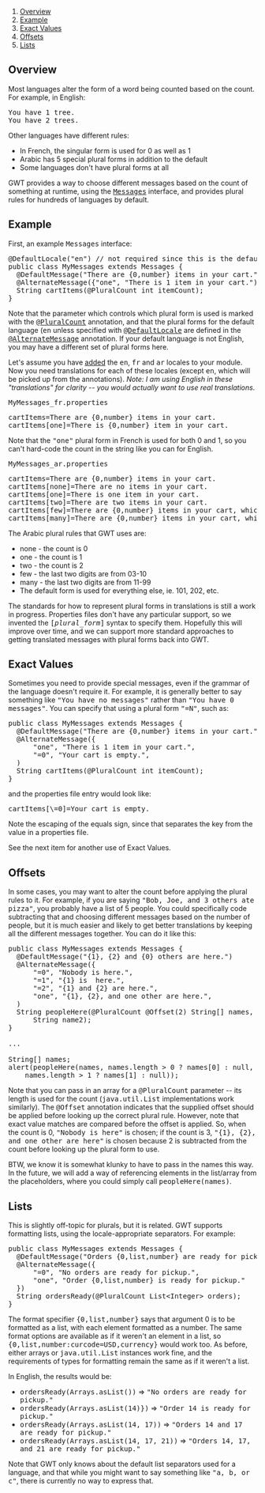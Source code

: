 <ol class="toc" id="pageToc">
  <li><a href="#PluralOverview">Overview</a></li>
  <li><a href="#PluralExample">Example</a></li>
  <li><a href="#ExactValues">Exact Values</a></li>
  <li><a href="#Offsets">Offsets</a></li>
  <li><a href="#Lists">Lists</a></li>
</ol>

<h2 id="PluralOverview">Overview</h2>

<p>Most languages alter the form of a word being counted based on the count.
For example, in English:
<pre class="prettyprint">
You have 1 tree.
You have 2 trees.
</pre></p>

<p>Other languages have different rules:
<ul>
  <li>In French, the singular form is used for 0 as well as 1</li>
  <li>Arabic has 5 special plural forms in addition to the default</li>
  <li>Some languages don't have plural forms at all</li>
</ul></p>

<p>GWT provides a way to choose different messages based on the count of
something at runtime, using the <a
  href="DevGuideI18nMessages.html"><tt>Messages</tt></a> interface, and
  provides plural rules for hundreds of languages by default.</p>

<h2 id="PluralExample">Example</h2>

<p>First, an example <tt>Messages</tt> interface:
<pre class="prettyprint">
@DefaultLocale("en") // not required since this is the default
public class MyMessages extends Messages {
  @DefaultMessage("There are {0,number} items in your cart.")
  @AlternateMessage({"one", "There is 1 item in your cart.")
  String cartItems(@PluralCount int itemCount);
}
</pre></p>
<p>Note that the parameter which controls which plural form is used is marked
with the <a
href="/javadoc/latest/com/google/gwt/i18n/client/Messages.PluralCount.html"><tt>@PluralCount</tt></a>
annotation, and that the plural forms for the default language (<tt>en</tt>
unless specified with <a
href="/javadoc/latest/com/google/gwt/i18n/client/LocalizableResource.DefaultLocale.html"><tt>@DefaultLocale</tt></a>
are defined in the <a
href="/javadoc/latest/com/google/gwt/i18n/client/Messages.AlternateMessage.html"><tt>@AlternateMessage</tt></a>
annotation.  If your default language is not English, you may have a different
set of plural forms here.</p>

<p>Let's assume you have <a
  href="DevGuideI18nLocale.html#LocaleModule">added</a> the <tt>en</tt>,
<tt>fr</tt> and <tt>ar</tt> locales to your module.  Now you need translations
for each of these locales (except <tt>en</tt>, which will be picked up from the
annotations).  <i>Note: I am using English in these "translations" for
  clarity -- you would actually want to use real translations.</i></p>


<p><tt>MyMessages_fr.properties</tt>
<pre class="prettyprint">
cartItems=There are {0,number} items in your cart.
cartItems[one]=There is {0,number} item in your cart.
</pre></p>
<p>Note that the <tt>&quot;one&quot;</tt> plural form in French is used for
both 0 and 1, so you can't hard-code the count in the string like you can
for English.</p>

<p><tt>MyMessages_ar.properties</tt>
<pre class="prettyprint">
cartItems=There are {0,number} items in your cart.
cartItems[none]=There are no items in your cart.
cartItems[one]=There is one item in your cart.
cartItems[two]=There are two items in your cart.
cartItems[few]=There are {0,number} items in your cart, which are few.
cartItems[many]=There are {0,number} items in your cart, which are many.
</pre></p>
<p>The Arabic plural rules that GWT uses are:
<ul>
  <li>none - the count is 0
  <li>one - the count is 1
  <li>two - the count is 2
  <li>few - the last two digits are from 03-10
  <li>many - the last two digits are from 11-99
  <li>The default form is used for everything else, ie. 101, 202, etc.
</ul></p>

<p>The standards for how to represent plural forms in translations is still
a work in progress.  Properties files don't have any particular support, so
we invented the <tt>[<i>plural_form</i>]</tt> syntax to specify them.
Hopefully this will improve over time, and we can support more standard
approaches to getting translated messages with plural forms back into GWT.</p>



<h2 id="ExactValues">Exact Values</h2>

<p>Sometimes you need to provide special messages, even if the grammar of the
language doesn't require it.  For example, it is generally better to say
something like <tt>"You have no messages"</tt> rather than <tt>"You have 0
messages"</tt>.  You can specify that using a plural form <tt>"=N"</tt>, such
as:

<pre class="prettyprint">
public class MyMessages extends Messages {
  @DefaultMessage("There are {0,number} items in your cart.")
  @AlternateMessage({
      "one", "There is 1 item in your cart.",
      "=0", "Your cart is empty.",
  )
  String cartItems(@PluralCount int itemCount);
}
</pre></p>

<p>and the properties file entry would look like:


<pre class="prettyprint">
cartItems[\=0]=Your cart is empty.
</pre>


<p>Note the escaping of the equals sign, since that separates the key from the
value in a properties file.

<p>See the next item for another use of Exact Values.

<h2 id="Offsets">Offsets</h2>

<p>In some cases, you may want to alter the count before applying the plural
rules to it.  For example, if you are saying <tt>"Bob, Joe, and 3 others ate
pizza"</tt>, you probably have a list of 5 people.  You could specifically
code subtracting that and choosing different messages based on the number of
people, but it is much easier and likely to get better translations by keeping
all the different messages together.  You can do it like this:


<pre class="prettyprint">
public class MyMessages extends Messages {
  @DefaultMessage("{1}, {2} and {0} others are here.")
  @AlternateMessage({
      "=0", "Nobody is here.",
      "=1", "{1} is  here.",
      "=2", "{1} and {2} are here.",
      "one", "{1}, {2}, and one other are here.",
  )
  String peopleHere(@PluralCount @Offset(2) String[] names, String name1,
      String name2);
}

...

String[] names;
alert(peopleHere(names, names.length &gt; 0 ? names[0] : null,
    names.length &gt; 1 ? names[1] : null));
</pre></p>


<p>Note that you can pass in an array for a <tt>@PluralCount</tt> parameter --
its length is used for the count (<tt>java.util.List</tt> implementations work
similarly).  The <tt>@Offset</tt> annotation indicates that the supplied offset
should be applied before looking up the correct plural rule.  However, note
that exact value matches are compared before the offset is applied.  So, when
the count is 0, <tt>"Nobody is here"</tt> is chosen; if the count is 3,
<tt>"{1}, {2}, and one other are here"</tt> is chosen because 2 is subtracted
from the count before looking up the plural form to use.

<p>BTW, we know it is somewhat klunky to have to pass in the names this way.
In the future, we will add a way of referencing elements in the list/array
from the placeholders, where you could simply call <tt>peopleHere(names)</tt>.

<h2 id="Lists">Lists</h2>

<p>This is slightly off-topic for plurals, but it is related.  GWT supports
formatting lists, using the locale-appropriate separators.  For example:

<pre class="prettyprint">
public class MyMessages extends Messages {
  @DefaultMessage("Orders {0,list,number} are ready for pickup.")
  @AlternateMessage({
      "=0", "No orders are ready for pickup.",
      "one", "Order {0,list,number} is ready for pickup."
  })
  String ordersReady(@PluralCount List&lt;Integer&gt; orders);
}
</pre></p>

The format specifier <tt>{0,list,number}</tt> says that argument 0 is to be
formatted as a list, with each element formatted as a number.  The same format
options are available as if it weren't an element in a list, so
<tt>{0,list,number:curcode=USD,currency}</tt> would work too.  As before,
either arrays or <tt>java.util.List</tt> instances work fine, and the
requirements of types for formatting remain the same as if it weren't a list.

<p>In English, the results would be:
<ul>
  <li><tt>ordersReady(Arrays.asList())</tt> =&gt; <tt>"No orders are ready for
    pickup."</tt>
  <li><tt>ordersReady(Arrays.asList(14)})</tt> =&gt; <tt>"Order 14 is ready for
    pickup."</tt>
  <li><tt>ordersReady(Arrays.asList(14, 17))</tt> =&gt; <tt>"Orders 14 and 17 are
    ready for pickup."</tt>
  <li><tt>ordersReady(Arrays.asList(14, 17, 21))</tt> =&gt; <tt>"Orders 14, 17,
    and 21 are ready for pickup."</tt>
</ul>

<p>Note that GWT only knows about the default list separators used for a
language, and that while you might want to say something like <tt>"a, b, or
c"</tt>, there is currently no way to express that.